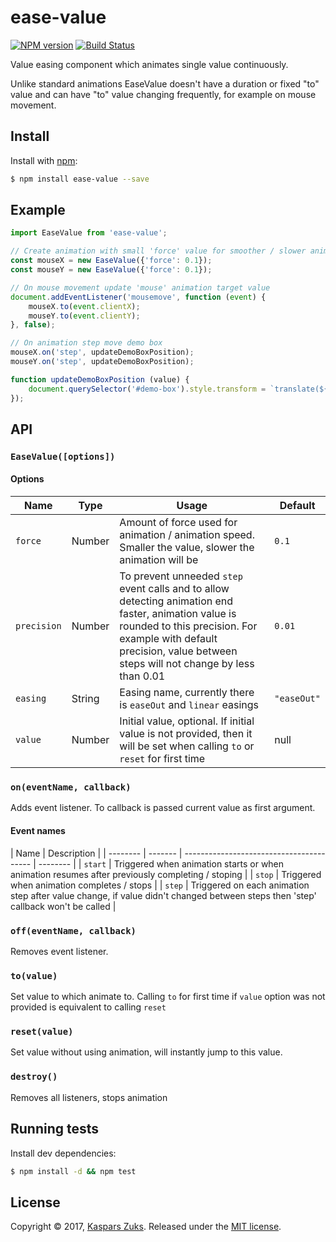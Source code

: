 [npm-url]: https://npmjs.org/package/ease-value
[npm-image]: http://img.shields.io/npm/v/ease-value.svg
[travis-url]: https://travis-ci.org/kasparsz/ease-value
[travis-image]: http://img.shields.io/travis/kasparsz/ease-value.svg

# ease-value
[![NPM version][npm-image]][npm-url] [![Build Status][travis-image]][travis-url]

Value easing component which animates single value continuously.

Unlike standard animations EaseValue doesn't have a duration or fixed "to" value and can have "to" value changing frequently, for example
on mouse movement.

## Install

Install with [npm](https://www.npmjs.com/):

```sh
$ npm install ease-value --save
```

## Example

```js
import EaseValue from 'ease-value';

// Create animation with small 'force' value for smoother / slower animation
const mouseX = new EaseValue({'force': 0.1});
const mouseY = new EaseValue({'force': 0.1});

// On mouse movement update 'mouse' animation target value
document.addEventListener('mousemove', function (event) {
    mouseX.to(event.clientX);
    mouseY.to(event.clientY);
}, false);

// On animation step move demo box
mouseX.on('step', updateDemoBoxPosition);
mouseY.on('step', updateDemoBoxPosition);

function updateDemoBoxPosition (value) {
    document.querySelector('#demo-box').style.transform = `translate(${ mouseX.value }px, ${ mouseY.value }px)`;
});
```

## API

### `EaseValue([options])`

#### Options

| Name     | Type    | Usage                                    | Default  |
| -------- | ------- | ---------------------------------------- | -------- |
| ```force```    | Number | Amount of force used for animation / animation speed. Smaller the value, slower the animation will be | ```0.1```     |
| ```precision``` | Number | To prevent unneeded ```step``` event calls and to allow detecting animation end faster, animation value is rounded to this precision. For example with default precision, value between steps will not change by less than 0.01 | ```0.01``` |
| ```easing``` | String | Easing name, currently there is ```easeOut``` and ```linear``` easings | ```"easeOut"``` |
| ```value``` | Number | Initial value, optional. If initial value is not provided, then it will be set when calling ```to``` or ```reset``` for first time | null |

### `on(eventName, callback)`

Adds event listener. To callback is passed current value as first argument.

#### Event names

| Name     | Description  |
| -------- | ------- | ---------------------------------------- | -------- |
| ```start```    | Triggered when animation starts or when animation resumes after previously completing / stoping |
| ```stop```    | Triggered when animation completes / stops |
| ```step```    | Triggered on each animation step after value change, if value didn't changed between steps then 'step' callback won't be called |

### `off(eventName, callback)`

Removes event listener.

### `to(value)`

Set value to which animate to. Calling ```to``` for first time if ```value``` option was not provided is equivalent to calling ```reset```

### `reset(value)`

Set value without using animation, will instantly jump to this value.

### `destroy()`

Removes all listeners, stops animation


## Running tests

Install dev dependencies:

```sh
$ npm install -d && npm test
```

## License

Copyright © 2017, [Kaspars Zuks](https://github.com/kasparsz).
Released under the [MIT license](https://github.com/kasparsz/ease-value/blob/master/LICENSE).

[npm-url]: https://npmjs.org/package/ease-value
[npm-image]: http://img.shields.io/npm/v/ease-value.svg
[travis-url]: https://travis-ci.org/kasparsz/ease-value
[travis-image]: http://img.shields.io/travis/kasparsz/ease-value.svg
